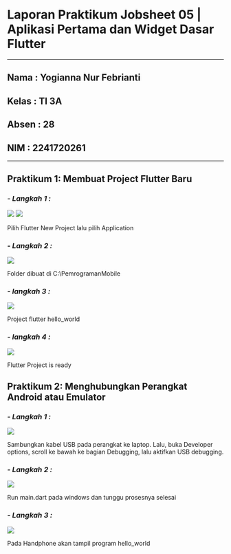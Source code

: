 # **Laporan Praktikum Jobsheet 05 | Aplikasi Pertama dan Widget Dasar Flutter**
---

## Nama  : Yogianna Nur Febrianti
## Kelas : TI 3A
## Absen : 28
## NIM   : 2241720261
---

## Praktikum 1: Membuat Project Flutter Baru

### *- Langkah 1 :*

<img src = img/prak1langkah1.png>

<img src = img/prak1langkah2.png>

Pilih Flutter New Project lalu pilih Application

### *- Langkah 2 :*

<img src = img/prak1langkah3.png>

Folder dibuat di C:\PemrogramanMobile

### *- langkah 3 :*

<img src = img/prak1langkah4.png>

Project flutter hello_world 

### *- langkah 4 :*

<img src = img/prak1langkah5.png>

Flutter Project is ready

## Praktikum 2: Menghubungkan Perangkat Android atau Emulator

### *- Langkah 1 :*

<img src = img/prak2langkah1.jpg>

Sambungkan kabel USB pada perangkat ke laptop. Lalu, buka Developer options, scroll ke bawah ke bagian Debugging, lalu aktifkan USB debugging.

### *- Langkah 2 :*

<img src = img/prak2langkah2.jpg>

Run main.dart pada windows dan tunggu prosesnya selesai

### *- Langkah 3 :*

<img src = img/prak2langkah3.png>

Pada Handphone akan tampil program hello_world